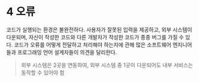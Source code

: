 # 4 오류

코드가 실행되는 환경은 불완전하다.
사용자가 잘못된 입력을 제공하고, 외부 시스템이 다운되며, 자신이 작성한 코드와 다른 개발자가 작성한 코드가 종종 버그를 가질 수 있다.
코드가 오류를 어떻게 전달하고 처리해야 하는지에 관해 많은 소프트웨어 엔지니어들과 프로그래밍 언어 설계자들이 의견을 달리한다.

> 외부 시스템은 2곳을 연동하여, 외부 시스템 중 1곳이 다운되어도 내부 서비스는 동작할 수 있어야 함
